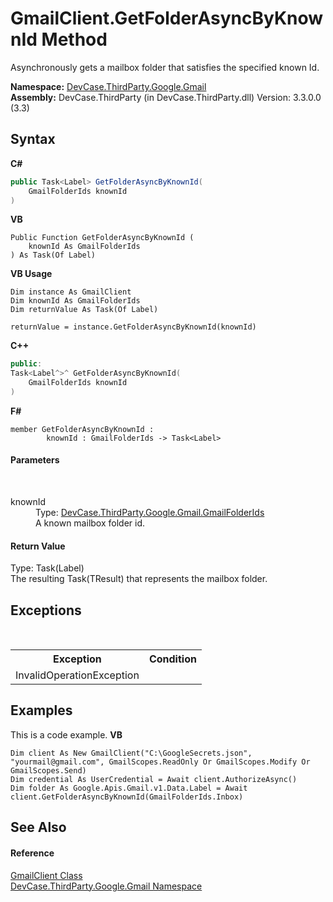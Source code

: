 # GmailClient.GetFolderAsyncByKnownId Method 
 

Asynchronously gets a mailbox folder that satisfies the specified known Id.

**Namespace:**&nbsp;<a href="N_DevCase_ThirdParty_Google_Gmail">DevCase.ThirdParty.Google.Gmail</a><br />**Assembly:**&nbsp;DevCase.ThirdParty (in DevCase.ThirdParty.dll) Version: 3.3.0.0 (3.3)

## Syntax

**C#**<br />
``` C#
public Task<Label> GetFolderAsyncByKnownId(
	GmailFolderIds knownId
)
```

**VB**<br />
``` VB
Public Function GetFolderAsyncByKnownId ( 
	knownId As GmailFolderIds
) As Task(Of Label)
```

**VB Usage**<br />
``` VB Usage
Dim instance As GmailClient
Dim knownId As GmailFolderIds
Dim returnValue As Task(Of Label)

returnValue = instance.GetFolderAsyncByKnownId(knownId)
```

**C++**<br />
``` C++
public:
Task<Label^>^ GetFolderAsyncByKnownId(
	GmailFolderIds knownId
)
```

**F#**<br />
``` F#
member GetFolderAsyncByKnownId : 
        knownId : GmailFolderIds -> Task<Label> 

```


#### Parameters
&nbsp;<dl><dt>knownId</dt><dd>Type: <a href="T_DevCase_ThirdParty_Google_Gmail_GmailFolderIds">DevCase.ThirdParty.Google.Gmail.GmailFolderIds</a><br />A known mailbox folder id.</dd></dl>

#### Return Value
Type: Task(Label)<br />The resulting Task(TResult) that represents the mailbox folder.

## Exceptions
&nbsp;<table><tr><th>Exception</th><th>Condition</th></tr><tr><td>InvalidOperationException</td><td /></tr></table>

## Examples
This is a code example. 
**VB**<br />
``` VB
Dim client As New GmailClient("C:\GoogleSecrets.json", "yourmail@gmail.com", GmailScopes.ReadOnly Or GmailScopes.Modify Or GmailScopes.Send)
Dim credential As UserCredential = Await client.AuthorizeAsync()
Dim folder As Google.Apis.Gmail.v1.Data.Label = Await client.GetFolderAsyncByKnownId(GmailFolderIds.Inbox)
```


## See Also


#### Reference
<a href="T_DevCase_ThirdParty_Google_Gmail_GmailClient">GmailClient Class</a><br /><a href="N_DevCase_ThirdParty_Google_Gmail">DevCase.ThirdParty.Google.Gmail Namespace</a><br />